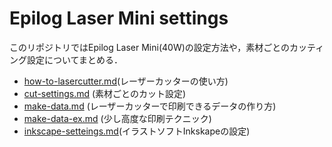 # Epilog Laser Mini settings

このリポジトリではEpilog Laser Mini(40W)の設定方法や，素材ごとのカッティング設定についてまとめる．

- [how-to-lasercutter.md](how-to-lasercutter.md)(レーザーカッターの使い方)
- [cut-settings.md](cut-settings.md) (素材ごとのカット設定)
- [make-data.md](make-data.md) (レーザーカッターで印刷できるデータの作り方)
- [make-data-ex.md](make-data-ex.md) (少し高度な印刷テクニック)
- [inkscape-setteings.md](inkscape-setteings.md)(イラストソフトInkskapeの設定)
